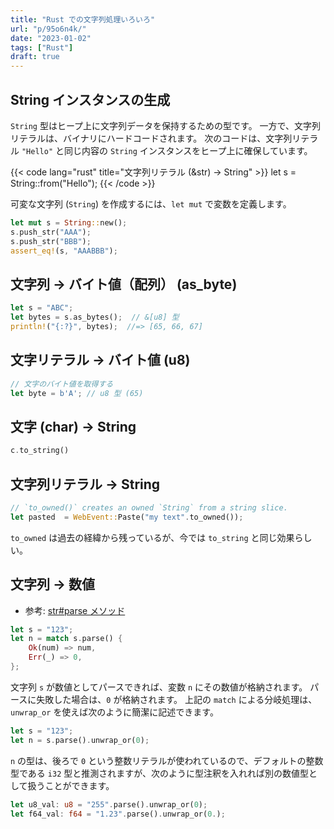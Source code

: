 ```yaml
---
title: "Rust での文字列処理いろいろ"
url: "p/95o6n4k/"
date: "2023-01-02"
tags: ["Rust"]
draft: true
---
```


String インスタンスの生成
----

`String` 型はヒープ上に文字列データを保持するための型です。
一方で、文字列リテラルは、バイナリにハードコードされます。
次のコードは、文字列リテラル `"Hello"` と同じ内容の `String` インスタンスをヒープ上に確保しています。

{{< code lang="rust" title="文字列リテラル (&str) → String" >}}
let s = String::from("Hello");
{{< /code >}}

可変な文字列 (`String`) を作成するには、`let mut` で変数を定義します。

```rust
let mut s = String::new();
s.push_str("AAA");
s.push_str("BBB");
assert_eq!(s, "AAABBB");
```


文字列 → バイト値（配列） (as_byte)
----

```rust
let s = "ABC";
let bytes = s.as_bytes();  // &[u8] 型
println!("{:?}", bytes);  //=> [65, 66, 67]
```

文字リテラル → バイト値 (u8)
----

```rust
// 文字のバイト値を取得する
let byte = b'A'; // u8 型 (65)
```

文字 (char)  → String
----

```rust
c.to_string()
```

文字列リテラル → String
----

```rust
// `to_owned()` creates an owned `String` from a string slice.
let pasted  = WebEvent::Paste("my text".to_owned());
```

`to_owned` は過去の経緯から残っているが、今では `to_string` と同じ効果らしい。


文字列 → 数値
----

- 参考: [str#parse メソッド](https://doc.rust-lang.org/std/primitive.str.html#method.parse)

```rust
let s = "123";
let n = match s.parse() {
    Ok(num) => num,
    Err(_) => 0,
};
```

文字列 `s` が数値としてパースできれば、変数 `n` にその数値が格納されます。
パースに失敗した場合は、`0` が格納されます。
上記の `match` による分岐処理は、`unwrap_or` を使えば次のように簡潔に記述できます。

```rust
let s = "123";
let n = s.parse().unwrap_or(0);
```

`n` の型は、後ろで `0` という整数リテラルが使われているので、デフォルトの整数型である `i32` 型と推測されますが、次のように型注釈を入れれば別の数値型として扱うことができます。

```rust
let u8_val: u8 = "255".parse().unwrap_or(0);
let f64_val: f64 = "1.23".parse().unwrap_or(0.);
```

